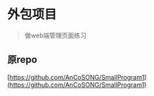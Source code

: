 # 外包项目

 > 做web端管理页面练习

## 原repo

[https://github.com/AnCoSONG/SmallProgram1](https://github.com/AnCoSONG/SmallProgram1)
